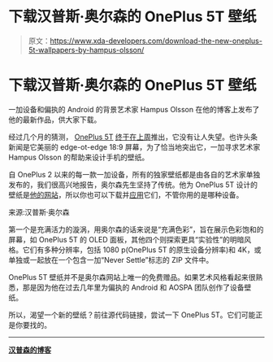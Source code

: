 # 下载汉普斯·奥尔森的 OnePlus 5T 壁纸

> 原文：<https://www.xda-developers.com/download-the-new-oneplus-5t-wallpapers-by-hampus-olsson/>

# 下载汉普斯·奥尔森的 OnePlus 5T 壁纸

一加设备和偏执的 Android 的背景艺术家 Hampus Olsson 在他的博客上发布了他的最新作品，供大家下载。

经过几个月的猜测， [OnePlus 5T](http://xda-developers.com/tag/oneplus-5t) [终于在上周](https://www.xda-developers.com/oneplus-5t-official-launch/)推出，它没有让人失望。也许头条新闻是它美丽的 edge-ot-edge 18:9 屏幕，为了恰当地突出它，一加寻求艺术家 Hampus Olsson 的帮助来设计手机的壁纸。

自 OnePlus 2 以来的每一款一加设备，所有的独家壁纸都是由各自的艺术家单独发布的，我们很高兴地报告，奥尔森先生坚持了传统。他为 OnePlus 5T 设计的壁纸是[他的网站](http://hampusolsson.com/blog/2017/11/16/oneplus-5t-wallpapers)，所以你也可以下载并[应用](https://support.google.com/nexus/answer/2781802?hl=en)它们，不管你用的是哪种设备。

来源:汉普斯·奥尔森

第一个是充满活力的漩涡，用奥尔森的话来说是“充满色彩”，旨在展示色彩饱和的屏幕，如 OnePlus 5T 的 OLED 面板，其他四个则探索更具“实验性”的明暗风格。它们有多种分辨率，包括 1080 p(OnePlus 5T 的原生设备分辨率)和 4K，或单独或一起放在一个包含一加“Never Settle”标志的 ZIP 文件中。

OnePlus 5T 壁纸并不是奥尔森网站上唯一的免费赠品。如果艺术风格看起来很熟悉，那是因为他在过去几年里为偏执的 Android 和 AOSPA 团队创作了设备壁纸。

所以，渴望一个新的壁纸？前往源代码链接，尝试一下 OnePlus 5T。它们可能正是你要找的。

* * *

[**汉普森的博客**](http://hampusolsson.com/blog/2017/11/16/oneplus-5t-wallpapers)